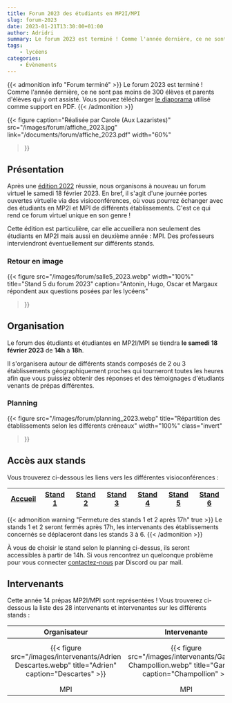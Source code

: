 ```yaml
---
title: Forum 2023 des étudiants en MP2I/MPI
slug: forum-2023
date: 2023-01-21T13:30:00+01:00
author: Adridri
summary: Le forum 2023 est terminé ! Comme l'année dernière, ce ne sont pas moins de 300 élèves ou parents d'élèves qui y ont assisté. En attendant l'édition 2024, vous pouvez télécharger le diaporama utilisé comme support en PDF.
tags:
    - lycéens
categories:
    - Évènements
---
```


{{< admonition info "Forum terminé" >}}
Le forum 2023 est terminé ! Comme l'année dernière, ce ne sont pas moins de 300 élèves et parents d'élèves qui y ont assisté.
Vous pouvez télécharger [le diaporama](/documents/forum/diaporama_2023.pdf) utilisé comme support en PDF.
{{< /admonition >}}

{{< figure
    caption="Réalisée par Carole (Aux Lazaristes)"
    src="/images/forum/affiche_2023.jpg"
    link="/documents/forum/affiche_2023.pdf"
    width="60%"
>}}

## Présentation

Après une [édition 2022](/posts/forum-2022/) réussie, nous organisons à nouveau un forum virtuel le samedi 18 février 2023.
En bref, il s'agit d'une journée portes ouvertes virtuelle via des visioconférences, où vous pourrez échanger avec des étudiants en MP2I et MPI de différents établissements. C'est ce qui rend ce forum virtuel unique en son genre !

Cette édition est particulière, car elle accueillera non seulement des étudiants en MP2I mais aussi en deuxième année : MPI.
Des professeurs interviendront éventuellement sur différents stands.

### Retour en image

{{< figure
    src="/images/forum/salle5_2023.webp"
    width="100%"
    title="Stand 5 du forum 2023"
    caption="Antonin, Hugo, Oscar et Margaux répondent aux questions posées par les lycéens"
>}}

## Organisation

Le forum des étudiants et étudiantes en MP2I/MPI se tiendra **le samedi 18 février 2023** de **14h** à **18h**.

Il s'organisera autour de différents stands composés de 2 ou 3 établissements géographiquement proches qui tourneront toutes les heures afin que vous puissiez obtenir des réponses et des témoignages d'étudiants venants de prépas différentes.

### Planning

{{< figure
    src="/images/forum/planning_2023.webp"
    title="Répartition des établissements selon les différents créneaux"
    width="100%"
    class="invert"
>}}

## Accès aux stands

Vous trouverez ci-dessous les liens vers les différentes visioconférences :

| [Accueil][Accueil] | [Stand 1][Stand1] | [Stand 2][Stand2] | [Stand 3][Stand3] | [Stand 4][Stand4] | [Stand 5][Stand5] | [Stand 6][Stand6] |
| ------------------ | ----------------- | ----------------- | ----------------- | ----------------- | ----------------- | ----------------- |

[Accueil]: <https://visio-agents.education.fr/meeting/signin/173035/creator/96179/hash/4ea91a86df0b01f4604f24340e26386b80902a9f> "Accueil"

[Stand1]: <https://visio-agents.education.fr/meeting/signin/173016/creator/96179/hash/5ffb83b8c8d250281f5eeb1b7db456491fca5361> "Stand 1"

[Stand2]: <https://visio-agents.education.fr/meeting/signin/173019/creator/96179/hash/e056a701f6b4b1b2b24f0b4ea292abe252702141> "Stand 2"

[Stand3]: <https://visio-agents.education.fr/meeting/signin/173021/creator/96179/hash/98ea85dd3cf04b6b0981fe051af0dd28aa1a63f4> "Stand 3"

[Stand4]: <https://visio-agents.education.fr/meeting/signin/173029/creator/96179/hash/d234d57a5971ee71e49fef1aaf1e44c9bab266da> "Stand 4"

[Stand5]: <https://visio-agents.education.fr/meeting/signin/173025/creator/96179/hash/d4eb6b3336325c361d40c15af8ff92c0cc208a51> "Stand 5"

[Stand6]: <https://visio-agents.education.fr/meeting/signin/173027/creator/96179/hash/a70a8d876d6de8c7dcecfb3e66e8362cc34850eb> "Stand 6"

{{< admonition warning "Fermeture des stands 1 et 2 après 17h" true >}}
Le stands 1 et 2 seront fermés après 17h, les intervenants des établissements concernés se déplaceront dans les stands 3 à 6.
{{< /admonition >}}

À vous de choisir le stand selon le planning ci-dessus, ils seront accessibles à partir de 14h. Si vous rencontrez un quelconque problème pour vous connecter [contactez-nous](https://prepas-mp2i.org/contact/) par Discord ou par mail.

## Intervenants

Cette année 14 prépas MP2I/MPI sont représentées !
Vous trouverez ci-dessous la liste des 28 intervenants et intervenantes sur les différents stands :

| Organisateur | Intervenante | Intervenant | Intervenant | Intervenant | Intervenant | Intervenant | Intervenant | Intervenant | Intervenante | Intervenant | Intervenant | Intervenant | Intervenant | Intervenant | Intervenant | Intervenant | Intervenant | Intervenant | Intervenante | Intervenant | Intervenant | Intervenant | Intervenant | Intervenant | Intervenant | Intervenant | Intervenant | Intervenant |
|:---:|:---:|:----:|:----:|:---:|:---:|:---:|:----:|:---:|:---:|:----:|:---:|:----:|:----:|:----:|:----:|:---:|:----:|:----:|:----:|:----:|:---:|:----:|:----:|:----:|:----:|:----:|:----:|:----:|
| {{< figure src="/images/intervenants/Adrien Descartes.webp" title="Adrien" caption="Descartes" >}} | {{< figure src="/images/intervenants/Garance Champollion.webp" title="Garance" caption="Champollion" >}} | {{< figure src="/images/intervenants/Jeremy CIV.gif" title="Jeremy" caption="CIV" >}} | {{< figure src="/images/intervenants/Victor Lesage.webp" title="Victor" caption="Lesage" >}} | {{< figure src="/images/intervenants/Timothée Saint Louis.webp" title="Timothée" caption="Saint-Louis" >}} | {{< figure src="/images/intervenants/Alain Gay Lussac.webp" title="Alain" caption="Gay-Lussac" >}} | {{< figure src="/images/intervenants/Younes Lycée du Parc.webp" title="Younes" caption="Lycée du Parc" >}} | {{< figure src="/images/intervenants/Gaëtan Lesage.webp" title="Gaëtan" caption="Lesage" >}} | {{< figure src="/images/intervenants/Pacôme Descartes.webp" title="Pacôme" caption="Descartes" >}} | {{< figure src="/images/intervenants/Margaux Carnot.webp" title="Margaux" caption="Carnot" >}} | {{< figure src="/images/intervenants/Hugo Carnot.webp" title="Hugo" caption="Carnot" >}} | {{< figure src="/images/intervenants/Maxime Champollion.webp" title="Maxime" caption="Champollion" >}} | {{< figure src="/images/intervenants/unknown.webp" title="Hugo" caption="Clémenceau" >}} | {{< figure src="/images/intervenants/Sacha Descartes.webp" title="Sacha" caption="Descartes" >}} | {{< figure src="/images/intervenants/Tristan Fermat.webp" title="Tristan" caption="Fermat" >}} | {{< figure src="/images/intervenants/Antonin Fermat.webp" title="Antonin" caption="Fermat" >}} | {{< figure src="/images/intervenants/Médéric Victor Hugo.webp" title="Médéric" caption="Victor Hugo" >}} | {{< figure src="/images/intervenants/Tom Lesage.webp" title="Tom" caption="Lesage" >}} | {{< figure src="/images/intervenants/Elouan Champollion.webp" title="Elouan" caption="Champollion" >}} | {{< figure src="/images/intervenants/Emilie Gay-Lussac.webp" title="Emilie" caption="Gay-Lussac" >}} | {{< figure src="/images/intervenants/Lucas Gay-Lussac.webp" title="Lucas" caption="Gay-Lussac" >}} | {{< figure src="/images/intervenants/unknown.webp" title="Iwan" caption="Clémenceau" >}} | {{< figure src="/images/intervenants/Pierre Clémenceau.webp" title="Pierre" caption="Clémenceau" >}} | {{< figure src="/images/intervenants/Mattéo Champollion.webp" title="Mattéo" caption="Champollion" >}} | {{< figure src="/images/intervenants/unknown.webp" title="Enzo" caption="Camille Guérin" >}} | {{< figure src="/images/intervenants/unknown.webp" title="Gurvan" caption="Camille Guérin" >}} | {{< figure src="/images/intervenants/unknown.webp" title="Alexandre" caption="Roosevelt" >}} | {{< figure src="/images/intervenants/unknown.webp" title="Sacha" caption="Roosevelt" >}} | {{< figure src="/images/intervenants/Axel Montaigne.webp" title="Axel" caption="Montaigne" >}} |
| MPI | MPI | MP2I | MP2I | MPI | MPI | MPI | MP2I | MPI | MPI | MP2I | MPI | MP2I | MP2I | MP2I | MP2I | MPI | MP2I | MP2I | MP2I | MP2I | MPI | MP2I | MP2I | MP2I | MP2I | MP2I | MP2I | MPI |

